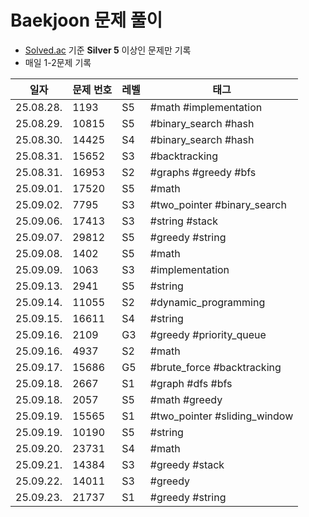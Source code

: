 # Baekjoon 문제 풀이

- [Solved.ac](https://solved.ac) 기준 **Silver 5** 이상인 문제만 기록
- 매일 1-2문제 기록

| **일자** | **문제 번호** | **레벨** | **태그** |
|---------|------------|----------|--------|
| 25.08.28. | 1193 | S5 | #math #implementation |
| 25.08.29. | 10815 | S5 | #binary_search #hash |
| 25.08.30. | 14425 | S4 | #binary_search #hash |
| 25.08.31. | 15652 | S3 | #backtracking |
| 25.08.31. | 16953 | S2 | #graphs #greedy #bfs |
| 25.09.01. | 17520 | S5 | #math |
| 25.09.02. | 7795 | S3 | #two_pointer #binary_search |
| 25.09.06. | 17413 | S3 | #string #stack |
| 25.09.07. | 29812 | S5 | #greedy #string |
| 25.09.08. | 1402 | S5 | #math |
| 25.09.09. | 1063 | S3 | #implementation |
| 25.09.13. | 2941 | S5 | #string |
| 25.09.14. | 11055 | S2 | #dynamic_programming |
| 25.09.15. | 16611 | S4 | #string |
| 25.09.16. | 2109 | G3 | #greedy #priority_queue |
| 25.09.16. | 4937 | S2 | #math |
| 25.09.17. | 15686 | G5 | #brute_force #backtracking |
| 25.09.18. | 2667 | S1 | #graph #dfs #bfs |
| 25.09.18. | 2057 | S5 | #math #greedy |
| 25.09.19. | 15565 | S1 | #two_pointer #sliding_window |
| 25.09.19. | 10190 | S5 | #string |
| 25.09.20. | 23731 | S4 | #math |
| 25.09.21. | 14384 | S3 | #greedy #stack |
| 25.09.22. | 14011 | S3 | #greedy |
| 25.09.23. | 21737 | S1 | #greedy #string |